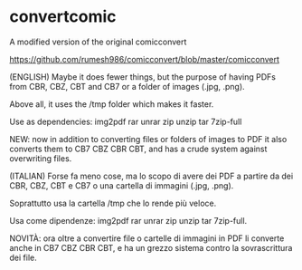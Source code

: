 # convertcomic
A modified version of the original comicconvert

https://github.com/rumesh986/comicconvert/blob/master/comicconvert

(ENGLISH)
Maybe it does fewer things, but the purpose of having PDFs from CBR, CBZ, CBT and CB7 or a folder of images (.jpg, .png).

Above all, it uses the /tmp folder which makes it faster.

Use as dependencies: img2pdf rar unrar zip unzip tar 7zip-full

NEW: now in addition to converting files or folders of images to PDF it also converts them to CB7 CBZ CBR CBT, and has a crude system against overwriting files.

(ITALIAN)
Forse fa meno cose, ma lo scopo di avere dei PDF a partire da dei CBR, CBZ, CBT e CB7 o una cartella di immagini (.jpg, .png).

Soprattutto usa la cartella /tmp che lo rende più veloce.

Usa come dipendenze: img2pdf rar unrar zip unzip tar 7zip-full.

NOVITÀ: ora oltre a convertire file o cartelle di immagini in PDF li converte anche in CB7 CBZ CBR CBT, e ha un grezzo sistema contro la sovrascrittura dei file.
